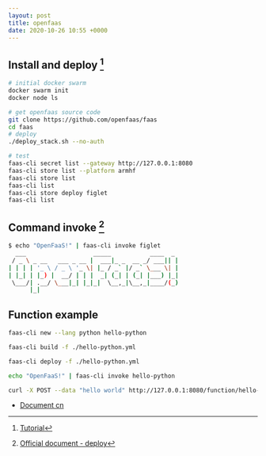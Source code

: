 ```yaml
---
layout: post
title: openfaas
date: 2020-10-26 10:55 +0000
---
```


## Install and deploy [^1]

[^1]: [Tutorial](https://www.jinzhun.net/article/content/202003/380/1.html)

```bash
# initial docker swarm
docker swarm init
docker node ls

# get openfaas source code
git clone https://github.com/openfaas/faas
cd faas
# deploy
./deploy_stack.sh --no-auth

# test
faas-cli secret list --gateway http://127.0.0.1:8080
faas-cli store list --platform armhf
faas-cli store list
faas-cli list
faas-cli store deploy figlet
faas-cli list


```

## Command invoke [^2]

[^2]: [Official document - deploy](https://docs.openfaas.com/deployment/docker-swarm/)

```bash
$ echo "OpenFaaS!" | faas-cli invoke figlet
  ___                   _____           ____  _
 / _ \ _ __   ___ _ __ |  ___|_ _  __ _/ ___|| |
| | | | '_ \ / _ \ '_ \| |_ / _` |/ _` \___ \| |
| |_| | |_) |  __/ | | |  _| (_| | (_| |___) |_|
 \___/| .__/ \___|_| |_|_|  \__,_|\__,_|____/(_)
      |_|
```

## Function example

```bash
faas-cli new --lang python hello-python

faas-cli build -f ./hello-python.yml

faas-cli deploy -f ./hello-python.yml

echo "OpenFaaS!" | faas-cli invoke hello-python

curl -X POST --data "hello world" http://127.0.0.1:8080/function/hello-python
```


* [Document cn](https://jimmysong.io/kubernetes-handbook/usecases/openfaas-quick-start.html)
